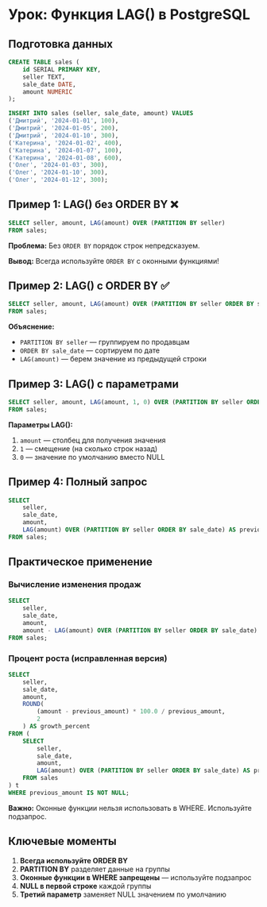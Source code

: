 # Урок: Функция LAG() в PostgreSQL

## Подготовка данных

```sql
CREATE TABLE sales (
    id SERIAL PRIMARY KEY,
    seller TEXT,
    sale_date DATE,
    amount NUMERIC
);

INSERT INTO sales (seller, sale_date, amount) VALUES
('Дмитрий', '2024-01-01', 100),
('Дмитрий', '2024-01-05', 200),
('Дмитрий', '2024-01-10', 300),
('Катерина', '2024-01-02', 400),
('Катерина', '2024-01-07', 100),
('Катерина', '2024-01-08', 600),
('Олег', '2024-01-03', 300),
('Олег', '2024-01-10', 300),
('Олег', '2024-01-12', 300);
```

## Пример 1: LAG() без ORDER BY ❌

```sql
SELECT seller, amount, LAG(amount) OVER (PARTITION BY seller)
FROM sales;
```

**Проблема:** Без `ORDER BY` порядок строк непредсказуем.

**Вывод:** Всегда используйте `ORDER BY` с оконными функциями!

## Пример 2: LAG() с ORDER BY ✅

```sql
SELECT seller, amount, LAG(amount) OVER (PARTITION BY seller ORDER BY sale_date)
FROM sales;
```

**Объяснение:**
- `PARTITION BY seller` — группируем по продавцам
- `ORDER BY sale_date` — сортируем по дате
- `LAG(amount)` — берем значение из предыдущей строки

## Пример 3: LAG() с параметрами

```sql
SELECT seller, amount, LAG(amount, 1, 0) OVER (PARTITION BY seller ORDER BY sale_date)
FROM sales;
```

**Параметры LAG():**
1. `amount` — столбец для получения значения
2. `1` — смещение (на сколько строк назад)
3. `0` — значение по умолчанию вместо NULL

## Пример 4: Полный запрос

```sql
SELECT
    seller,
    sale_date,
    amount,
    LAG(amount) OVER (PARTITION BY seller ORDER BY sale_date) AS previous_amount
FROM sales;
```

## Практическое применение

### Вычисление изменения продаж

```sql
SELECT
    seller,
    sale_date,
    amount,
    amount - LAG(amount) OVER (PARTITION BY seller ORDER BY sale_date) AS change
FROM sales;
```

### Процент роста (исправленная версия)

```sql
SELECT
    seller,
    sale_date,
    amount,
    ROUND(
        (amount - previous_amount) * 100.0 / previous_amount, 
        2
    ) AS growth_percent
FROM (
    SELECT
        seller,
        sale_date,
        amount,
        LAG(amount) OVER (PARTITION BY seller ORDER BY sale_date) AS previous_amount
    FROM sales
) t
WHERE previous_amount IS NOT NULL;
```

**Важно:** Оконные функции нельзя использовать в WHERE. Используйте подзапрос.

## Ключевые моменты

1. **Всегда используйте ORDER BY**
2. **PARTITION BY** разделяет данные на группы
3. **Оконные функции в WHERE запрещены** — используйте подзапрос
4. **NULL в первой строке** каждой группы
5. **Третий параметр** заменяет NULL значением по умолчанию
